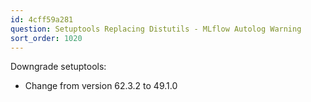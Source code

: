 ```yaml
---
id: 4cff59a281
question: Setuptools Replacing Distutils - MLflow Autolog Warning
sort_order: 1020
---
```


Downgrade setuptools:

- Change from version 62.3.2 to 49.1.0